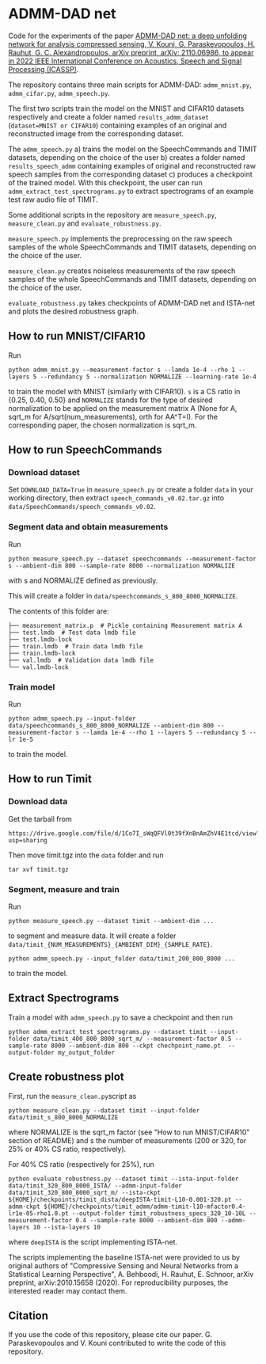 # ADMM-DAD net

Code for the experiments of the paper [ADMM-DAD net: a deep unfolding network for analysis compressed sensing, V. Kouni, G. Paraskevopoulos, H. Rauhut, G. C. Alexandropoulos, arXiv preprint, arXiv: 2110.06986, to appear in 2022 IEEE International Conference on Acoustics, Speech and Signal Processing (ICASSP)](https://arxiv.org/abs/2110.06986).

The repository contains three main scripts for ADMM-DAD: `admm_mnist.py`, `admm_cifar.py`, `admm_speech.py`.

The first two scripts train the model on the MNIST and CIFAR10 datasets respectively and create a folder named `results_admm_dataset` (`dataset=MNIST or CIFAR10`) containing examples of an original and reconstructed image from the corresponding dataset.

The `admm_speech.py` a) trains the model on the SpeechCommands and TIMIT datasets, depending on the choice of the user b) creates a folder named `results_speech_admm` containing examples of original and reconstructed raw speech samples from the corresponding dataset c) produces a checkpoint of the trained model. With this checkpoint, the user can run `admm_extract_test_spectrograms.py` to extract spectrograms of an example test raw audio file of TIMIT. 

Some additional scripts in the repository are `measure_speech.py`, `measure_clean.py` and `evaluate_robustness.py`.

`measure_speech.py` implements the preprocessing on the raw speech samples of the whole SpeechCommands and TIMIT datasets, depending on the choice of the user.

`measure_clean.py` creates noiseless measurements of the raw speech samples of the whole SpeechCommands and TIMIT datasets, depending on the choice of the user.

`evaluate_robustness.py` takes checkpoints of ADMM-DAD net and ISTA-net and plots the desired robustness graph.

## How to run MNIST/CIFAR10

Run 

```
python admm_mnist.py --measurement-factor s --lamda 1e-4 --rho 1 --layers 5 --redundancy 5 --normalization NORMALIZE --learning-rate 1e-4
```

to train the model with MNIST (similarly with CIFAR10). `s` is a CS ratio in {0.25, 0.40, 0.50} and `NORMALIZE` stands for the type of desired normalization to be applied on the measurement matrix A (None for A, sqrt_m for A/sqrt(num_measurements), orth for AA^T=I). For the corresponding paper, the chosen normalization is sqrt_m.


## How to run SpeechCommands

### Download dataset
Set `DOWNLOAD_DATA=True` in `measure_speech.py` or create a folder `data` in your working directory, then extract `speech_commands_v0.02.tar.gz` into `data/SpeechCommands/speech_commands_v0.02`.

### Segment data and obtain measurements

Run 

```
python measure_speech.py --dataset speechcommands --measurement-factor s --ambient-dim 800 --sample-rate 8000 --normalization NORMALIZE
```
with s and NORMALIZE defined as previously.

This will create a folder in `data/speechcommands_s_800_8000_NORMALIZE`.

The contents of this folder are:

```
├── measurement_matrix.p  # Pickle containing Measurement matrix A
├── test.lmdb  # Test data lmdb file
├── test.lmdb-lock
├── train.lmdb  # Train data lmdb file
├── train.lmdb-lock
├── val.lmdb  # Validation data lmdb file
└── val.lmdb-lock
```

### Train model

Run 

```
python admm_speech.py --input-folder data/speechcommands_s_800_8000_NORMALIZE --ambient-dim 800 --measurement-factor s --lamda 1e-4 --rho 1 --layers 5 --redundancy 5 --lr 1e-5
```

to train the model.


## How to run Timit

### Download data

Get the tarball from 
```
https://drive.google.com/file/d/1Co7I_sWqQFVl0t39fXnBnAmZhV4E1tcd/view?usp=sharing
```

Then move timit.tgz into the `data` folder and run

```
tar xvf timit.tgz
```

### Segment, measure and train


Run

```
python measure_speech.py --dataset timit --ambient-dim ...
```

to segment and measure data. It will create a folder `data/timit_{NUM_MEASUREMENTS}_{AMBIENT_DIM}_{SAMPLE_RATE}`.


```
python admm_speech.py --input_folder data/timit_200_800_8000 ...
```

to train the model.


## Extract Spectrograms

Train a model with `admm_speech.py` to save a checkpoint and then run 

```
python admm_extract_test_spectrograms.py --dataset timit --input-folder data/timit_400_800_8000_sqrt_m/ --measurement-factor 0.5 --sample-rate 8000 --ambient-dim 800 --ckpt chechpoint_name.pt  --output-folder my_output_folder
```

## Create robustness plot

First, run the `measure_clean.py`script as

```
python measure_clean.py --dataset timit --input-folder data/timit_s_800_8000_NORMALIZE
```
where NORMALIZE is the sqrt_m factor (see "How to run MNIST/CIFAR10" section of README) and s the number of measurements (200 or 320, for 25% or 40% CS ratio, respectively).

For 40% CS ratio (respectively for 25%), run

```
python evaluate_robustness.py --dataset timit --ista-input-folder data/timit_320_800_8000_ISTA/ --admm-input-folder data/timit_320_800_8000_sqrt_m/ --ista-ckpt ${HOME}/checkpoints/timit_dista/deepISTA-timit-L10-0.001-320.pt --admm-ckpt ${HOME}/checkpoints/timit_admm/admm-timit-l10-mfactor0.4-lr1e-05-rho1.0.pt --output-folder timit_robustness_specs_320_10-10L --measurement-factor 0.4 --sample-rate 8000 --ambient-dim 800 --admm-layers 10 --ista-layers 10
```
where `deepISTA` is the script implementing ISTA-net.

The scripts implementing the baseline ISTA-net were provided to us by original authors of "Compressive Sensing and Neural Networks from a Statistical Learning Perspective", A. Behboodi, H. Rauhut, E. Schnoor, arXiv preprint, arXiv:2010.15658 (2020). For reproducibility purposes, the interested reader may contact them.

## Citation

If you use the code of this repository, please cite our paper. G. Paraskevopoulos and V. Kouni contributed to write the code of this repository.
